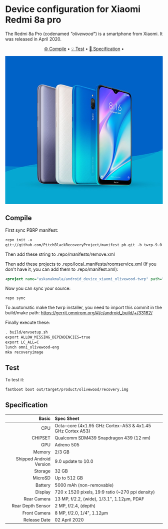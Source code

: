 # Device configuration for Xiaomi Redmi 8a pro

The Redmi 8a Pro (codenamed _"olivewood"_) is a smartphone from Xiaomi.
It was released in April 2020.

<p align="center">
  <a href="#compile">⚙️ Compile</a> •
  <a href="#test">💡 Test</a> •
  <a href="#specification">📱 Specification</a> •
</p>

![r8ap](https://github.com/askanakmala/template_me/blob/main/r8ap.jpg "r8ap")

## Compile

First sync PBRP manifest:

```
repo init -u git://github.com/PitchBlackRecoveryProject/manifest_pb.git -b twrp-9.0
```
Then add these string to .repo/manifests/remove.xml


Then add these projects to .repo/local_manifests/roomservice.xml (If you don't have it, you can add them to .repo/manifest.xml): 

```xml
<project name="askanakmala/android_device_xiaomi_olivewood-twrp" path="device/xiaomi/olivewood" remote="github" revision="PBRP_9.0-Q" />
```

Now you can sync your source:

```
repo sync
```

To auotomatic make the twrp installer, you need to import this commit in the build/make path: https://gerrit.omnirom.org/#/c/android_build/+/33182/

Finally execute these:

```
. build/envsetup.sh
export ALLOW_MISSING_DEPENDENCIES=true
export LC_ALL=C
lunch omni_olivewood-eng 
mka recoveryimage 
```

## Test

To test it:

```
fastboot boot out/target/product/olivewood/recovery.img
```

## Specification

Basic   | Spec Sheet
-------:|:-------------------------
CPU     | Octa-core (4x1.95 GHz Cortex-A53 & 4x1.45 GHz Cortex A53)
CHIPSET | Qualcomm SDM439 Snapdragon 439 (12 nm)
GPU     | Adreno 505
Memory  | 2/3 GB
Shipped Android Version | 9.0 update to 10.0
Storage | 32 GB
MicroSD | Up to 512 GB
Battery | 5000 mAh (non-removable)
Display | 720 x 1520 pixels, 19:9 ratio (~270 ppi density)
Rear Camera  | 13 MP, f/2.2, (wide), 1/3.1", 1.12µm, PDAF
Rear Depth Sensor  | 2 MP, f/2.4, (depth)
Front Camera | 8 MP, f/2.0, 1/4", 1.12µm
Release Date | 02 April 2020
